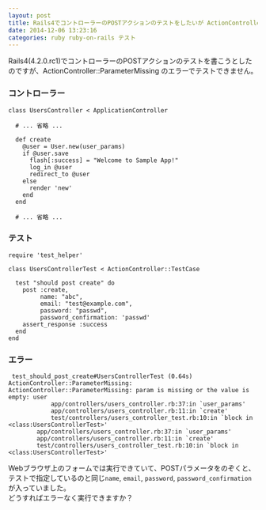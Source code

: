 ```yaml
---
layout: post
title: Rails4でコントローラーのPOSTアクションのテストをしたいが ActionController::ParameterMissing のエラーでテストできない
date: 2014-12-06 13:23:16
categories: ruby ruby-on-rails テスト
---
```

<!-- {% raw %} -->
<p>Rails4(4.2.0.rc1)でコントローラーのPOSTアクションのテストを書こうとしたのですが、ActionController::ParameterMissing のエラーでテストできません。  </p>

<h3>コントローラー</h3>

<pre><code>class UsersController &lt; ApplicationController

  # ... 省略 ...

  def create
    @user = User.new(user_params)
    if @user.save
      flash[:success] = "Welcome to Sample App!"
      log_in @user
      redirect_to @user
    else
      render 'new'
    end
  end

  # ... 省略 ...
</code></pre>

<h3>テスト</h3>

<pre><code>require 'test_helper'

class UsersControllerTest &lt; ActionController::TestCase

  test "should post create" do
    post :create,
         name: "abc",
         email: "test@example.com",
         password: "passwd",
         password_confirmation: 'passwd'
    assert_response :success
  end
end
</code></pre>

<h3>エラー</h3>

<pre><code> test_should_post_create#UsersControllerTest (0.64s)
ActionController::ParameterMissing:         ActionController::ParameterMissing: param is missing or the value is empty: user
            app/controllers/users_controller.rb:37:in `user_params'
            app/controllers/users_controller.rb:11:in `create'
            test/controllers/users_controller_test.rb:10:in `block in &lt;class:UsersControllerTest&gt;'
        app/controllers/users_controller.rb:37:in `user_params'
        app/controllers/users_controller.rb:11:in `create'
        test/controllers/users_controller_test.rb:10:in `block in &lt;class:UsersControllerTest&gt;'
</code></pre>

<p>Webブラウザ上のフォームでは実行できていて、POSTパラメータをのぞくと、テストで指定しているのと同じ<code>name</code>, <code>email</code>, <code>password</code>, <code>password_confirmation</code> が入っていました。<br>
どうすればエラーなく実行できますか？</p>
<!-- {% endraw %} -->

